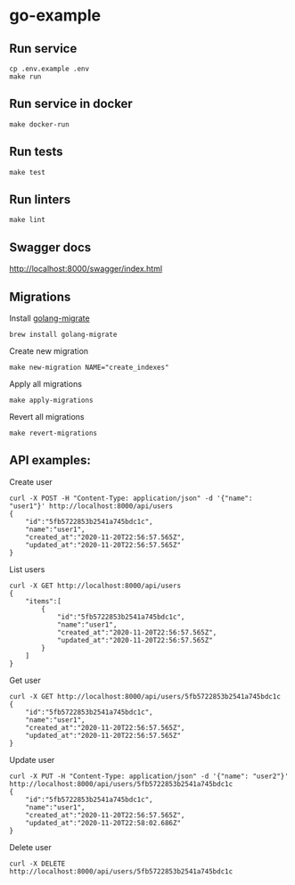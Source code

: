 # go-example

## Run service
```
cp .env.example .env
make run
```

## Run service in docker
```
make docker-run
```

## Run tests
```
make test
```

## Run linters
```
make lint
```

## Swagger docs
[http://localhost:8000/swagger/index.html](http://localhost:8000/swagger/index.html)


## Migrations
Install [golang-migrate](https://github.com/golang-migrate/migrate/tree/master/database/mongodb)
```
brew install golang-migrate
```

Create new migration
```
make new-migration NAME="create_indexes"
```

Apply all migrations
```
make apply-migrations
```

Revert all migrations
```
make revert-migrations
```

## API examples:

Create user
```
curl -X POST -H "Content-Type: application/json" -d '{"name": "user1"}' http://localhost:8000/api/users
{
    "id":"5fb5722853b2541a745bdc1c",
    "name":"user1", 
    "created_at":"2020-11-20T22:56:57.565Z",
    "updated_at":"2020-11-20T22:56:57.565Z"
}
```

List users
```
curl -X GET http://localhost:8000/api/users
{
    "items":[
        {
            "id":"5fb5722853b2541a745bdc1c",
            "name":"user1",
            "created_at":"2020-11-20T22:56:57.565Z",
            "updated_at":"2020-11-20T22:56:57.565Z"
        }
    ]
}
```

Get user
```
curl -X GET http://localhost:8000/api/users/5fb5722853b2541a745bdc1c
{
    "id":"5fb5722853b2541a745bdc1c",
    "name":"user1", 
    "created_at":"2020-11-20T22:56:57.565Z",
    "updated_at":"2020-11-20T22:56:57.565Z"
}
```

Update user
```
curl -X PUT -H "Content-Type: application/json" -d '{"name": "user2"}' http://localhost:8000/api/users/5fb5722853b2541a745bdc1c
{
    "id":"5fb5722853b2541a745bdc1c",
    "name":"user1", 
    "created_at":"2020-11-20T22:56:57.565Z",
    "updated_at":"2020-11-20T22:58:02.686Z"
}
```

Delete user
```
curl -X DELETE http://localhost:8000/api/users/5fb5722853b2541a745bdc1c
```
